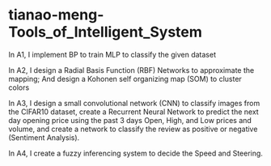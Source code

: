 # tianao-meng-Tools_of_Intelligent_System
In A1, I implement BP to train MLP to classify the given dataset

In A2, I design a Radial Basis Function (RBF) Networks to approximate the mapping; And design a Kohonen self organizing map (SOM) to cluster colors

In A3, I design a small convolutional network (CNN) to classify images from the CIFAR10 dataset, create a Recurrent Neural Network to predict the next day opening price using the past 3 days Open, High, and Low prices and volume, and create a network to classify the review as positive or negative (Sentiment Analysis).

In A4, I create a fuzzy inferencing system to decide the Speed and Steering.

